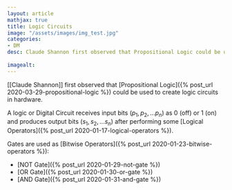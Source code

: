 ```yaml
---
layout: article
mathjax: true
title: Logic Circuits
image: "/assets/images/img_test.jpg"
categories:
- DM
desc: Claude Shannon first observed that Propositional Logic could be used to create logic circuits in hardware.
 
imagealt: 
---
```


[[Claude Shannon]] first observed that [Propositional Logic]({% post_url 2020-03-29-propositional-logic %}) could be used to create logic circuits in hardware.

A logic or Digital Circuit receives input bits ($p_1, p_2, \dots p_n$) as 0 (off) or 1 (on) and produces output bits ($s_1, s_2, \dots s_n$) after performing some [Logical Operators]({% post_url 2020-01-17-logical-operators %}).


































































































































































































































































































































































Gates are used as [Bitwise Operators]({% post_url 2020-01-23-bitwise-operators %}):
- [NOT Gate]({% post_url 2020-01-29-not-gate %})
- [OR Gate]({% post_url 2020-01-30-or-gate %})
- [AND Gate]({% post_url 2020-01-31-and-gate %})